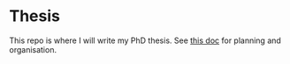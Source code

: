 # Thesis

This repo is where I will write my PhD thesis.
See [this doc](https://docs.google.com/document/d/1Ez7LculGFcjLHr-peoyE0Qa1vGOFB6jmgUzD6eyO7vc/edit?usp=sharing) for planning and organisation.
